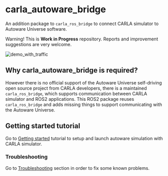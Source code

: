 # carla_autoware_bridge
An addition package to `carla_ros_bridge` to connect CARLA simulator to Autoware Universe software.

Warning! This is **Work in Progress** repository. Reports and improvement suggestions are very welcome.

![demo_with_traffic](images/demo_with_traffic.png)

## Why carla_autoware_bridge is required?

However there is no official support of the Autoware Universe self-driving open source project from CARLA developers, there is a maintained `carla_ros_bridge`, which supports communication between CARLA simulator and ROS2 applications. This ROS2 package reuses `carla_ros_bridge` and adds missing things to support communicating with the Autoware Universe.

## Getting started tutorial

Go to [Getting started](getting-started.md) tutorial to setup and launch autoware simulation with CARLA simulator.

### Troubleshooting

Go to [Troubleshooting](troubleshooting.md) section in order to fix some known problems.
